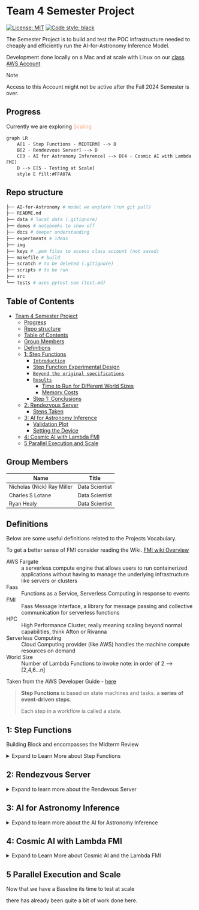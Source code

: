 # Team 4 Semester Project

<a href="https://github.com/psf/black/blob/main/LICENSE"><img alt="License: MIT" src="https://black.readthedocs.io/en/stable/_static/license.svg"></a>
<a href="https://github.com/psf/black"><img alt="Code style: black" src="https://img.shields.io/badge/code%20style-black-000000.svg"></a>

The Semester Project is to build and test the POC infrastructure needed to cheaply and efficiently run the AI-for-Astronomy
Inference Model.

Development done locally on a Mac and at scale with Linux on our [class AWS Account](https://us-east-1.console.aws.amazon.com/console/home?region=us-east-1#)

>[!NOTE]
>Access to this Account might not be active after the Fall 2024 Semester is over.

## Progress

Currently we are exploring <span style="color: #FFA07A;">Scaling</span>

```mermaid
graph LR
    A[1 - Step Functions - MIDTERM] --> D
    B[2 - Rendezvous Server] --> D
    C[3 - AI for Astronomy Inference] --> D[4 - Cosmic AI with Lambda FMI]
    D --> E[5 - Testing at Scale]
    style E fill:#FFA07A
```

## Repo structure

```bash
├── AI-for-Astronomy # model we explore (run git pull)
├── README.md
├── data # local data (.gitignore)
├── demos # notebooks to show off
├── docs # deeper understanding
├── experiments # ideas
├── img 
├── keys # .pem files to access class account (not saved)
├── makefile # build 
├── scratch # to be deleted (.gitignore)
├── scripts # to be run
├── src 
└── tests # uses pytest see (test.md)
```

## Table of Contents

- [Team 4 Semester Project](#team-4-semester-project)
  - [Progress](#progress)
  - [Repo structure](#repo-structure)
  - [Table of Contents](#table-of-contents)
  - [Group Members](#group-members)
  - [Definitions](#definitions)
  - [1: Step Functions](#1-step-functions)
    - [`Introduction`](#introduction)
    - [Step Function Experimental Design](#step-function-experimental-design)
    - [`Beyond the original specifications`](#beyond-the-original-specifications)
    - [`Results`](#results)
      - [Time to Run for Different World Sizes](#time-to-run-for-different-world-sizes)
      - [Memory Costs](#memory-costs)
    - [Step 1: Conclusions](#step-1-conclusions)
  - [2: Rendezvous Server](#2-rendezvous-server)
    - [Steps Taken](#steps-taken)
  - [3: AI for Astronomy Inference](#3-ai-for-astronomy-inference)
    - [Validation Plot](#validation-plot)
    - [Setting the Device](#setting-the-device)
  - [4: Cosmic AI with Lambda FMI](#4-cosmic-ai-with-lambda-fmi)
  - [5 Parallel Execution and Scale](#5-parallel-execution-and-scale)

## Group Members

| Name | Title |
|------|------|
|  Nicholas (Nick) Ray Miller    |  Data Scientist    |
|  Charles S Lotane    |  Data Scientist    |
|  Ryan Healy     |  Data Scientist    |

## Definitions

Below are some useful definitions related to the Projects Vocabulary.

To get a better sense of FMI consider reading the Wiki.
[FMI wiki Overview](https://github.com/mstaylor/fmi/wiki/Aws)

<dl>
  <dt>AWS Fargate</dt>
  <dd>a serverless compute engine that allows users to run containerized applications without having to manage the underlying infrastructure like servers or clusters</dd>

  <dt>Faas</dt>
  <dd>Functions as a Service, Serverless Computing in response to events</dd>

  <dt>FMI</dt>
  <dd>Faas Message Interface, a library for message passing and collective communication for serverless functions</dd>

  <dt>HPC</dt>
  <dd>High Performance Cluster, really meaning scaling beyond normal capabilities, think Afton or Rivanna </dd>
  
  <dt>Serverless Computing</dt>
  <dd>Cloud Computing provider (like AWS) handles the machine compute resources on demand</dd>

  <dt>World Size</dt>
  <dd>Number of Lambda Functions to invoke note: in order of 2  --> [2,4,6...n]</dd>

</dl>

Taken from the AWS Developer Guide - [here](https://docs.aws.amazon.com/step-functions/latest/dg/concepts-statemachines.html)

> **Step Functions** is based on state machines and tasks.
> a **series of event-driven steps**.
>
> Each step in a workflow is called a state.

## 1: Step Functions

Building Block and encompasses the Midterm Review

<details>
<summary> Expand to Learn More about Step Functions </summary>

This implementation is done with extensive help from Mils Taylor [and his video shown in class - requires a login - should be referenced.](https://canvas.its.virginia.edu/courses/121565/pages/week-5-chapter-5?module_item_id=1220355)

### `Introduction`

This initial part of the Big Data Systems Semester project, introduces Workflow Orchestration and the key part of any project which is optimizing the Budget.

The goal of the Semester Project is to develop a `Proof of Concept Model`. to do so requires being able to show and mimic the scale while being mindful of costs (large EC2 instances can be costly)

In addition to cost considerations, Lambda Functions can be scaled down to zero when there is zero work while EC2 compute instances need to be managed and shut down /manually destroyed.

While the AWS Lambda environment is highly constrained environment it [can cheaply mimic a HPC](https://arxiv.org/abs/2305.08763)

some of the infrastructure to run this experiment that is provided by the class include:

- a deployed Rendezvous sever deployed as `rendezvous.uva-ds5110.com`
- and a useable Registered Docker Image

These can be seen on the left side of the image below.

We can build the following part of an infrastructure.

![img/Using_Mils_slide_to_show.png](img/using_Mils_slide_to_show.png)

>[!TIP]
 To run this locally you'll need the Docker Image, if building an Image from scratch or for a new application include make and Python 3.9+

 to get the Python library installed see below

```bash
# a needed dependency might be the fmi python library
# see the fmi github
git clone https://github.com/mstaylor/fmi
cd python
mkdir build
cd build
cmake ..
make
```

### Step Function Experimental Design

The State Machine took in several parts

including

1) an event (were manually started)
2) the number of Lambda functions to test (also known as worlds)
3) a script places on S3 (locally here scripts/fmi-test.py)
4) settings in a json format (scripts/fmi.json)

The DAG for the job is the following

![test](img/stepfunctions_graph.png)

### `Beyond the original specifications`

Multiple World sizes were tested in order to give us an idea of the appropriate scale needed.

### `Results`

#### Time to Run for Different World Sizes

| World Size | Run Time, sec |
|------|------|
| 2 | 4.846 |
| 4 | 4.635 |
| 20 | 5.029 |
| 50 | 6.877 |

#### Memory Costs

| Memory | Duration | Cost |
|------|------|------|
| 128 MB | 11.722 s | $0.024628 |
| 512 MB | 6.678 s | $0.028035 |
| 1024 MB | 3.194 s | $0.026830 |
| 1536 MB | 1.465 s | $0.024638 |

[Google Drive - copy of referenced logs, request access if needed](https://docs.google.com/spreadsheets/d/1bSQFHwop4_Ki_NDmygVB1IjslVpnG32vNwmEyj1rDBA/edit?gid=1467612570#gid=1467612570)

- an equivalent EC2 instance could be 3-5 dollars and has start up and tear down time and the potential to have unused compute running up a large bill
  
### Step 1: Conclusions

Using the FMI State Machines we've successfully deployed a cheap infrastructure to build our POC and simulate a real deployment.

Plus or minus some costs for startup costs and variability in cloud infrastructure start ups the provisioning of these systems is
$$T_n = \theta(log(n))$$

as can be seen in the graph below of World size (Lambda inputs) and Runtime in seconds

![Nick's Runtime Graph](img/runtime_graph.png)

Which provides us with an easy and cheap way to scale.

>[!NOTE]
> Additional Notes
>
>- limited by the upper run time of an AWS Lambda Function (15 minutes)
>- limited to one script that has to be in an AWS S3 bucket
>- Output is sent to AWS Cloud Watch Log and should be examined using a log parser

compare different data sizes, and call sizes of the step functions

</details>

## 2: Rendezvous Server

<details>

<summary> Expand to learn more about the Rendevous Server </summary>

Taken from [preclass assignment](https://canvas.its.virginia.edu/courses/121565/assignments/571382?module_item_id=1318706)

The Faas Message Interface(FMI) uses the TCPunch

Links to an external site. communication library and Rendezvous server to establish socket communication between ($n$) AWS Lambda functions.
To run `FMI Python scripts` like is needed for the Astronomy Inference at Scale, it is necessary to deploy a Rendezvous Server on the public internet.

The `UVA DS5110` AWS account (TODO: link here) has includes a prebuilt Docker image that can be used.

### Steps Taken

1) go to AWS ECS (Elastic Container Service)
2) select `rendezvous-tcpunch-fargate-task from the list and select rendezvous-tcpunch-fargate-task:1`
3) Select the Deploy option, Select the fargate1 cluster and select the launch type as FARGATE.
4) Scroll down to the Networking section and choose the open access security group as the only security group associated with this task.
5) Select Create at the bottom of the page
6) After the Rendezvous server starts, you will need to extract the public ip address from the task. We will use that as the IP address for the A Route 53 record.
7) Navigate to the AWS Route 53 service, select the uva-ds5110.com hosted zone, and update the rendezvous.uva-ds5110.com record with the IP Address retrieved from the previous step.

</details>

## 3: AI for Astronomy Inference

<details>
<summary> Expand to learn more about the AI for Astronomy Inference</summary>

The input is run

The output is given here:

- `inference.png`: This contains a visual representation of the inference results.
- `Results.json`: This JSON file contains the detailed numerical results of the inference.


```json
{
     "System": "Windows",
     "Node Name": "MEL",
     "Release": "10",
     "Version": "10.0.22631",
     "Machine": "AMD64",
     "Processor": "AMD64 Family 25 Model 80 Stepping 0, AuthenticAMD",
     "GPU Info": "No GPU available",
     "CPU Info": {
          "Physical Cores": 8,
          "Total Cores": 16,
          "Max Frequency": "2000.00Mhz",
          "Min Frequency": "0.00Mhz",
          "Current Frequency": "1808.00Mhz",
          "Total CPU Usage": "17.8%",
          "Per Core Usage": [
               "17.7%",
               "23.6%",
               "30.5%",
               "28.9%",
               "8.1%",
               "8.8%",
               "21.5%",
               "24.3%",
               "2.4%",
               "2.5%",
               "18.4%",
               "19.7%",
               "2.9%",
               "3.0%",
               "48.6%",
               "24.7%"
          ]
     },
     "Memory Info": {
          "Total Memory": "15.34 GB",
          "Available Memory": "10.71 GB",
          "Memory Usage": "30.2%"
     }
}

{
     "total execution time": 131.83914375305176,
     "throughput": 31118881.716076322,
     "average execution time (milliseconds) per batch": 168.80812260313925,
     "batch size": 32,
     "number of batches": 781,
     "device": "cpu",
     "MAE": 0.01336825733453455,
     "MSE": 0.0003767368048620285,
     "Bias": 0.002923277978249915,
     "Precision": 0.011839682161808014,
     "R2": 0.9684378430247307
}

{
     "MAE": 0.012519702469931539,
     "MSE": 0.0002972779517542907,
     "Bias": 0.002024519662331888,
     "Precision": 0.011360233630985022,
     "R2": 0.9746744122000114
}

```

### Validation Plot

![Prediction Validation Plot](<AI-for-Astronomy/code/Anomaly Detection/Plots/inference.png>)


### Setting the Device

To run the script on either GPU or CPU, set the --device argument accordingly:

- For GPU: use `cuda`
- For CPU: use `cpu` (default)

To change the device, modify the --device argument as follows:

```python
    parser.add_argument('--device', type=str, default='cpu', help="Device to run the model on: 'cuda' for GPU or 'cpu' for CPU")
```

</details>

## 4: Cosmic AI with Lambda FMI

<details>
<summary>Expand to Learn More about Cosmic AI and the Lambda FMI</summary>

An AWS Step function has been developed to facilate orchestration of AI For Astronomy Serverless Inference. Step functions are represented as state machines and tasks. For the DS5110 class, the cosmicai state machine has been created. This step function takes an input payload and generates appropriate AWS Lambda fmi_executor payloads

In this payload we use world_size to represent the number of lambda functions to invoke, bucket to represent the S3 bucket that contains the fmi python script, S3_object_name to represent the path on the S3 bucket where the script can be found, data_path to represent where the resized_inference.pt can be founder, and script to represent the inference script.

![FMI image](img/fmi_image.png)

```json
# payload

# double check permissions on bucket
# will time out after 15 minutes

{
  "bucket": "Group4-cosmicai", 
  "world_size": "1",
  "object_type": "folder",
  "S3_object_name": "scripts/Anomaly Detection",
  "data_path": "/tmp/scripts/Anomaly Detection/Inference/resized_inference.pt",
  "script": "/tmp/scripts/Anomaly Detection/Inference/inference.py"
}

```

To edit the input payload:

    Navigate to the AWS Step Function service
    Select the cosmicai state machine
    Select edit to edit the state machine
    Select the Lambda init state
    On the right, scroll to the payload section

Create an S3 bucket that will host your python script
Create result and scripts folders in this S3 Bucket
Clone the following repository: <https://github.com/mstaylor/AI-for-Astronomy.git>
Links to an external site. (i.e., git clone <https://github.com/mstaylor/AI-for-Astronomy.git>
Links to an external site.)
Copy the Anomaly Detection folder located under code to the S3 bucket
Execute the step function
You can view the execution logs by navigating to the following Cloudwatch Log Group: /aws/lambda/cosmic-executor
Results of the collective reduce operation are post to the S3 Bucket's result folder under 0 (rank zero)

```json
# example of `Results.json` output
# TODO: replace with a valid run

{
    "total_cpu_time (seconds)": 5.814478928000014,
    "total_cpu_memory (MB)": 14320.256568,
    "execution_time (seconds/batch)": 2.907239464000007,
    "num_batches": 2,
    "batch_size": 512,
    "device": "cpu",
    "throughput_bps": 28910559.67036082,
    "sample_persec": 176.11208376194455,
    "cpu_info": {
        "processor": "x86_64",
        "architecture": [
            "64bit",
            "ELF"
        ],
        "machine": "x86_64",
        "system": "Linux",
        "platform": "Linux-5.10.227-239.884.amzn2.x86_64-x86_64-with-glibc2.35"
    },
    "ram_info (GB)": 10.455680847167969,
    "avg_profile": "<FunctionEventAvg key=Total self_cpu_time=2.229s cpu_time=375.273us  self_cuda_time=0.000us cuda_time=0.000us input_shapes= cpu_memory_usage=14320256568 cuda_memory_usage=0>",
    "self_cpu_memory (MB)": 10.510336
}

```



</details>

## 5 Parallel Execution and Scale

Now that we have a Baseline its time to test at scale

there has already been quite a bit of work done here. 